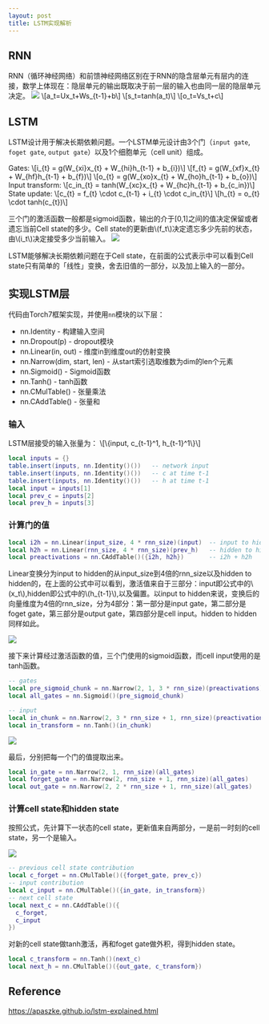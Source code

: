 ```yaml
---
layout: post
title: LSTM实现解析
---
```


## RNN
RNN（循环神经网络）和前馈神经网络区别在于RNN的隐含层单元有层内的连接，数学上体现在：隐层单元的输出既取决于前一层的输入也由同一层的隐层单元决定。
![](/images/lstm/fnn&rnn.png)
\\[a_t=Ux_t+Ws_{t-1}+b\\]
\\[s_t=tanh(a_t)\\]
\\[o_t=Vs_t+c\\]

## LSTM
LSTM设计用于解决长期依赖问题。一个LSTM单元设计由3个门（`input gate`, `foget gate`, `output gate`）以及1个细胞单元（cell unit）组成。

Gates:
\\[i_{t} = g(W_{xi}x_{t} + W_{hi}h_{t-1} + b_{i})\\]
\\[f_{t} = g(W_{xf}x_{t} + W_{hf}h_{t-1} + b_{f})\\]
\\[o_{t} = g(W_{xo}x_{t} + W_{ho}h_{t-1} + b_{o})\\]
Input transform:
\\[c\_in_{t} = tanh(W_{xc}x_{t} + W_{hc}h_{t-1} + b_{c\_in})\\]
State update:
\\[c_{t} = f_{t} \cdot c_{t-1} + i_{t} \cdot c\_in_{t}\\]
\\[h_{t} = o_{t} \cdot tanh(c_{t})\\]

三个门的激活函数一般都是sigmoid函数，输出的介于[0,1]之间的值决定保留或者遗忘当前Cell state的多少。Cell state的更新由\\(f_t\\)决定遗忘多少先前的状态，由\\(i_t\\)决定接受多少当前输入。
![](/images/lstm/cell.svg)

LSTM能够解决长期依赖问题在于Cell state，在前面的公式表示中可以看到Cell state只有简单的「线性」变换，舍去旧值的一部分，以及加上输入的一部分。

## 实现LSTM层
代码由Torch7框架实现，并使用`nn`模块的以下层：
- nn.Identity - 构建输入空间
- nn.Dropout(p) - dropout模块
- nn.Linear(in, out) - 维度in到维度out的仿射变换
- nn.Narrow(dim, start, len) - 从start索引选取维数为dim的len个元素
- nn.Sigmoid() - Sigmoid函数
- nn.Tanh() - tanh函数
- nn.CMulTable() - 张量乘法
- nn.CAddTable() - 张量和

### 输入
LSTM层接受的输入张量为：
\\[\\{input, c_{t-1}^1, h_{t-1}^1\\}\\]

```lua
local inputs = {}
table.insert(inputs, nn.Identity()())   -- network input
table.insert(inputs, nn.Identity()())   -- c at time t-1
table.insert(inputs, nn.Identity()())   -- h at time t-1
local input = inputs[1]
local prev_c = inputs[2]
local prev_h = inputs[3]
```
### 计算门的值
```lua
local i2h = nn.Linear(input_size, 4 * rnn_size)(input)  -- input to hidden
local h2h = nn.Linear(rnn_size, 4 * rnn_size)(prev_h)   -- hidden to hidden
local preactivations = nn.CAddTable()({i2h, h2h})       -- i2h + h2h
```
Linear变换分为input to hidden的从input_size到4倍的rnn_size以及hidden to hidden的，在上面的公式中可以看到，激活值来自于三部分：input即公式中的\\(x_t\\),hidden即公式中的\\(h_{t-1}\\),以及偏置。以input to hidden来说，变换后的向量维度为4倍的rnn_size，分为4部分：第一部分是input gate，第二部分是foget gate，第三部分是output gate，第四部分是cell input。hidden to hidden同样如此。

![](/images/lstm/preactivation_graph.svg)

接下来计算经过激活函数的值，三个门使用的sigmoid函数，而cell input使用的是tanh函数。

```lua
-- gates
local pre_sigmoid_chunk = nn.Narrow(2, 1, 3 * rnn_size)(preactivations)
local all_gates = nn.Sigmoid()(pre_sigmoid_chunk)

-- input
local in_chunk = nn.Narrow(2, 3 * rnn_size + 1, rnn_size)(preactivations)
local in_transform = nn.Tanh()(in_chunk)
```
![](/images/lstm/gates.svg)

最后，分别把每一个门的值提取出来。
```lua
local in_gate = nn.Narrow(2, 1, rnn_size)(all_gates)
local forget_gate = nn.Narrow(2, rnn_size + 1, rnn_size)(all_gates)
local out_gate = nn.Narrow(2, 2 * rnn_size + 1, rnn_size)(all_gates)
```
### 计算cell state和hidden state
按照公式，先计算下一状态的cell state，更新值来自两部分，一是前一时刻的cell state，另一个是输入。

![](/images/lstm/state_calculation.svg)

```lua
-- previous cell state contribution
local c_forget = nn.CMulTable()({forget_gate, prev_c})
-- input contribution
local c_input = nn.CMulTable()({in_gate, in_transform})
-- next cell state
local next_c = nn.CAddTable()({
  c_forget,
  c_input
})
```

对新的cell state做tanh激活，再和foget gate做外积，得到hidden state。

```lua
local c_transform = nn.Tanh()(next_c)
local next_h = nn.CMulTable()({out_gate, c_transform})
```
## Reference

https://apaszke.github.io/lstm-explained.html
